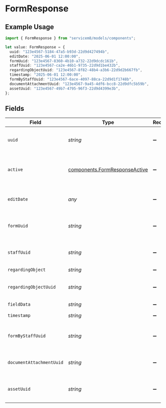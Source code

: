 # FormResponse

## Example Usage

```typescript
import { FormResponse } from "servicem8/models/components";

let value: FormResponse = {
  uuid: "123e4567-5184-47a5-b93d-22d9d427494b",
  editDate: "2025-06-01 12:00:00",
  formUuid: "123e4567-8360-4b10-a732-22d9dcdc161b",
  staffUuid: "123e4567-ca2e-46b1-9735-22d9d1be432b",
  regardingObjectUuid: "123e4567-8f82-48b4-a3b6-22d9d2b667fb",
  timestamp: "2025-06-01 12:00:00",
  formByStaffUuid: "123e4567-6ace-4097-88ca-22d9d1f1748b",
  documentAttachmentUuid: "123e4567-9a45-4df6-bcc8-22d9dfc5b59b",
  assetUuid: "123e4567-49b7-4795-96f3-22d9d4399e3b",
};
```

## Fields

| Field                                                                          | Type                                                                           | Required                                                                       | Description                                                                    | Example                                                                        |
| ------------------------------------------------------------------------------ | ------------------------------------------------------------------------------ | ------------------------------------------------------------------------------ | ------------------------------------------------------------------------------ | ------------------------------------------------------------------------------ |
| `uuid`                                                                         | *string*                                                                       | :heavy_minus_sign:                                                             | Unique identifier for this record                                              | 123e4567-5184-47a5-b93d-22d9d427494b                                           |
| `active`                                                                       | [components.FormResponseActive](../../models/components/formresponseactive.md) | :heavy_minus_sign:                                                             | Record active/deleted flag.  Valid values are [0,1]                            |                                                                                |
| `editDate`                                                                     | *any*                                                                          | :heavy_minus_sign:                                                             | Timestamp at which record was last modified                                    | 2025-06-01 12:00:00                                                            |
| `formUuid`                                                                     | *string*                                                                       | :heavy_minus_sign:                                                             | N/A                                                                            | 123e4567-8360-4b10-a732-22d9dcdc161b                                           |
| `staffUuid`                                                                    | *string*                                                                       | :heavy_minus_sign:                                                             | N/A                                                                            | 123e4567-ca2e-46b1-9735-22d9d1be432b                                           |
| `regardingObject`                                                              | *string*                                                                       | :heavy_minus_sign:                                                             | N/A                                                                            |                                                                                |
| `regardingObjectUuid`                                                          | *string*                                                                       | :heavy_minus_sign:                                                             | N/A                                                                            | 123e4567-8f82-48b4-a3b6-22d9d2b667fb                                           |
| `fieldData`                                                                    | *string*                                                                       | :heavy_minus_sign:                                                             | N/A                                                                            |                                                                                |
| `timestamp`                                                                    | *string*                                                                       | :heavy_minus_sign:                                                             | N/A                                                                            | 2025-06-01 12:00:00                                                            |
| `formByStaffUuid`                                                              | *string*                                                                       | :heavy_minus_sign:                                                             | N/A                                                                            | 123e4567-6ace-4097-88ca-22d9d1f1748b                                           |
| `documentAttachmentUuid`                                                       | *string*                                                                       | :heavy_minus_sign:                                                             | N/A                                                                            | 123e4567-9a45-4df6-bcc8-22d9dfc5b59b                                           |
| `assetUuid`                                                                    | *string*                                                                       | :heavy_minus_sign:                                                             | N/A                                                                            | 123e4567-49b7-4795-96f3-22d9d4399e3b                                           |